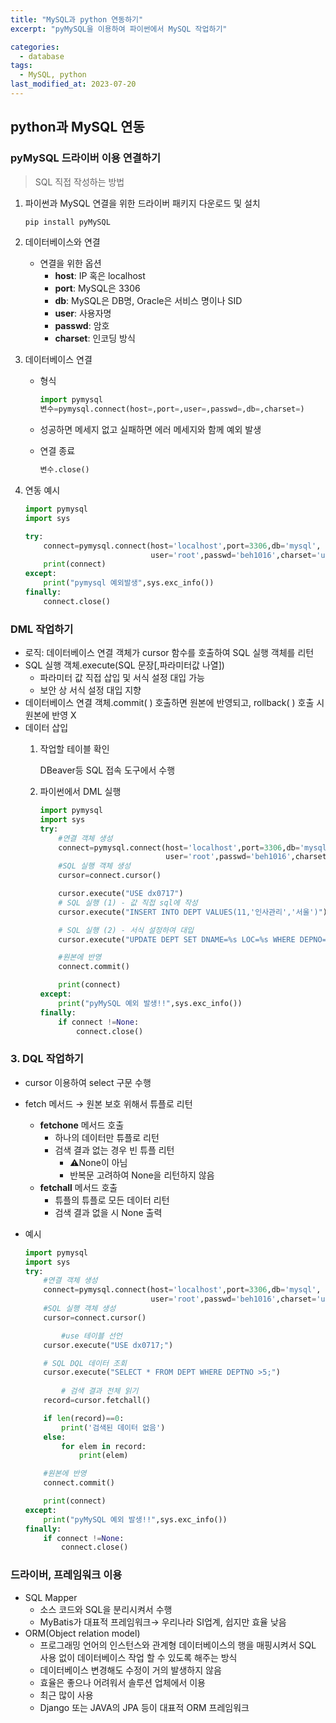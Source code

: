 ```yaml
---
title: "MySQL과 python 연동하기"
excerpt: "pyMySQL을 이용하여 파이썬에서 MySQL 작업하기"

categories:
  - database
tags:
  - MySQL, python
last_modified_at: 2023-07-20
---
```

## python과 MySQL 연동

### pyMySQL 드라이버 이용 연결하기

> SQL 직접 작성하는 방법
> 
1. 파이썬과 MySQL 연결을 위한 드라이버 패키지 다운로드 및 설치
    
    ```bash
    pip install pyMySQL
    ```
    
2. 데이터베이스와 연결
    - 연결을 위한 옵션
        - **host**: IP 혹은 localhost
        - **port**: MySQL은 3306
        - **db**: MySQL은 DB명, Oracle은 서비스 명이나 SID
        - **user**: 사용자명
        - **passwd**: 암호
        - **charset**: 인코딩 방식
3. 데이터베이스 연결
    - 형식
        
        ```python
        import pymysql
        변수=pymysql.connect(host=,port=,user=,passwd=,db=,charset=)
        ```
        
    - 성공하면 메세지 없고 실패하면 에러 메세지와 함께 예외 발생
    - 연결 종료
        
        ```python
        변수.close()
        ```
        
    
4. 연동 예시
    
    ```python
    import pymysql
    import sys
    
    try:
        connect=pymysql.connect(host='localhost',port=3306,db='mysql',
                                user='root',passwd='beh1016',charset='utf8')
        print(connect)
    except:
        print("pymysql 예외발생",sys.exc_info())
    finally:
        connect.close()
    ```
    

### DML 작업하기

- 로직: 데이터베이스 연결 객체가 cursor 함수를 호출하여 SQL 실행 객체를 리턴
- SQL 실행 객체.execute(SQL 문장[,파라미터값 나열])
    - 파라미터 값 직접 삽입  및 서식 설정 대입 가능
    - 보안 상 서식 설정 대입 지향
- 데이터베이스 연결 객체.commit( ) 호출하면 원본에 반영되고, rollback( ) 호출 시 원본에 반영 X
- 데이터 삽입
    1. 작업할 테이블 확인
        
        DBeaver등 SQL 접속 도구에서 수행  
        
    2. 파이썬에서 DML 실행
        
        ```python
        import pymysql
        import sys
        try:
            #연결 객체 생성
            connect=pymysql.connect(host='localhost',port=3306,db='mysql',
                                    user='root',passwd='beh1016',charset='utf8')
            #SQL 실행 객체 생성
            cursor=connect.cursor()
        
            cursor.execute("USE dx0717")
            # SQL 실행 (1) - 값 직접 sql에 작성
            cursor.execute("INSERT INTO DEPT VALUES(11,'인사관리','서울')")
        
            # SQL 실행 (2) - 서식 설정하여 대입
            cursor.execute("UPDATE DEPT SET DNAME=%s LOC=%s WHERE DEPNO=%s",('개발','부산',11))
        
            #원본에 반영
            connect.commit()
        
            print(connect)
        except:
            print("pyMySQL 예외 발생!!",sys.exc_info())
        finally:
            if connect !=None:
                connect.close()
        ```
        

### 3. DQL 작업하기

- cursor 이용하여 select 구문 수행
- fetch 메서드 → 원본 보호 위해서 튜플로 리턴
    - **fetchone** 메서드 호출
        - 하나의 데이터만 튜플로 리턴
        - 검색 결과 없는 경우 빈 튜플 리턴
            - ⚠️None이 아님
            - 반복문 고려하여 None을 리턴하지 않음
    - **fetchall** 메서드 호출
        - 튜플의 튜플로 모든 데이터 리턴
        - 검색 결과 없을 시 None 출력
- 예시
    
    ```python
    import pymysql
    import sys
    try:
        #연결 객체 생성
        connect=pymysql.connect(host='localhost',port=3306,db='mysql',
                                user='root',passwd='beh1016',charset='utf8')
        #SQL 실행 객체 생성
        cursor=connect.cursor()
    
    		#use 테이블 선언
        cursor.execute("USE dx0717;")
    
        # SQL DQL 데이터 조회
        cursor.execute("SELECT * FROM DEPT WHERE DEPTNO >5;")
    		
    		# 검색 결과 전체 읽기
        record=cursor.fetchall()
    
        if len(record)==0:
            print('검색된 데이터 없음')
        else:
            for elem in record:
                print(elem)
    
        #원본에 반영
        connect.commit()
    
        print(connect)
    except:
        print("pyMySQL 예외 발생!!",sys.exc_info())
    finally:
        if connect !=None:
            connect.close()
    ```

### 드라이버, 프레임워크 이용

- SQL Mapper
    - 소스 코드와 SQL을 분리시켜서 수행
    - MyBatis가 대표적 프레임워크→ 우리나라 SI업계, 쉽지만 효율 낮음
- ORM(Object relation model)
    - 프로그래밍 언어의 인스턴스와 관계형 데이터베이스의 행을 매핑시켜서 SQL 사용 없이 데이터베이스 작업 할 수 있도록 해주는 방식
    - 데이터베이스 변경해도 수정이 거의 발생하지 않음
    - 효율은 좋으나 어려워서 솔루션 업체에서 이용
    - 최근 많이 사용
    - Django 또는 JAVA의 JPA 등이 대표적 ORM 프레임워크